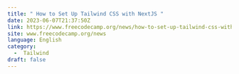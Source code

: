 ```yaml
---
title: " How to Set Up Tailwind CSS with NextJS "
date: 2023-06-07T21:37:50Z
link: https://www.freecodecamp.org/news/how-to-set-up-tailwind-css-with-next-js/?utm_medium=RSS&utm_source=news.12bit.vn
site: www.freecodecamp.org/news
language: English
category:
  -  Tailwind 
draft: false
---
```

